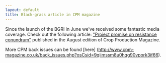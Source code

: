 ```yaml
---
layout: default
title: Black-grass article in CPM magazine
---
```


Since the launch of the BGRI in June we've received some fantastic media coverage. Check out the following article: ["Project promise on resistance conundrum"](/assets/news-letters/CPM_August_2014_BGRI.pdf) published in the August edition of Crop Production Magazine.

More CPM back issues can be found [here] (http://www.cpm-magazine.co.uk/back_issues.php?osCsid=9qiimssm8u0hqg90vpork3if66).